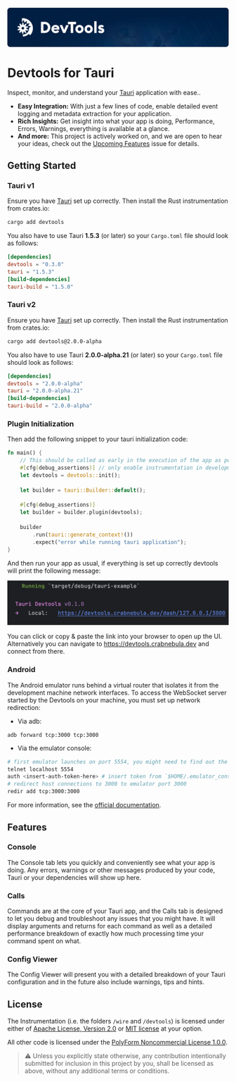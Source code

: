 [![Devtools banner](/docs/gh-banner.webp)](https://devtools.crabnebula.dev)

# Devtools for Tauri

Inspect, monitor, and understand your [Tauri](https://tauri.app) application with ease..

- **Easy Integration:** With just a few lines of code, enable detailed event logging and metadata extraction for your application.
- **Rich Insights:** Get insight into what your app is doing, Performance, Errors, Warnings, everything is available at a glance.
- **And more:** This project is actively worked on, and we are open to hear your ideas, check out the [Upcoming Features]() issue for details.

## Getting Started

### Tauri v1

Ensure you have [Tauri](https://tauri.app/v1/guides/getting-started/setup/) set up correctly. Then install the Rust instrumentation from crates.io:

```sh
cargo add devtools
```

You also have to use Tauri **1.5.3** (or later) so your `Cargo.toml` file should look as follows:

```toml
[dependencies]
devtools = "0.3.0"
tauri = "1.5.3"
[build-dependencies]
tauri-build = "1.5.0"
```

### Tauri v2

Ensure you have [Tauri](https://beta.tauri.app/guides/create/) set up correctly. Then install the Rust instrumentation from crates.io:

```sh
cargo add devtools@2.0.0-alpha
```

You also have to use Tauri **2.0.0-alpha.21** (or later) so your `Cargo.toml` file should look as follows:

```toml
[dependencies]
devtools = "2.0.0-alpha"
tauri = "2.0.0-alpha.21"
[build-dependencies]
tauri-build = "2.0.0-alpha"
```

### Plugin Initialization

Then add the following snippet to your tauri initialization code:

```rust
fn main() {
    // This should be called as early in the execution of the app as possible
    #[cfg(debug_assertions)] // only enable instrumentation in development builds
    let devtools = devtools::init();

    let builder = tauri::Builder::default();

    #[cfg(debug_assertions)]
    let builder = builder.plugin(devtools);

    builder
        .run(tauri::generate_context!())
        .expect("error while running tauri application");
}
```

And then run your app as usual, if everything is set up correctly devtools will print the following message:

![Screenshot 2023-11-28 at 14.05.20.png](https://github.com/crabnebula-dev/devtools/blob/f9970a0daa40757256aa1b32c93d66039cbdd041/Screenshot.png)

You can click or copy & paste the link into your browser to open up the UI.
Alternatively you can navigate to https://devtools.crabnebula.dev and connect from there.

### Android

The Android emulator runs behind a virtual router that isolates it from the development machine network interfaces.
To access the WebSocket server started by the Devtools on your machine, you must set up network redirection:

- Via adb:

```
adb forward tcp:3000 tcp:3000
```

- Via the emulator console:

```sh
# first emulator launches on port 5554, you might need to find out the port via `$ adb devices`
telnet localhost 5554
auth <insert-auth-token-here> # insert token from `$HOME/.emulator_console_auth_token`
# redirect host connections to 3000 to emulator port 3000
redir add tcp:3000:3000
```

For more information, see the [official documentation](https://developer.android.com/studio/run/emulator-networking#redirection).

## Features

### Console

The Console tab lets you quickly and conveniently see what your app is doing.
Any errors, warnings or other messages produced by your code, Tauri or your dependencies will show up here.

### Calls

Commands are at the core of your Tauri app, and the Calls tab is designed to let you debug and troubleshoot any
issues that you might have. It will display arguments and returns for each command as well as a detailed performance
breakdown of exactly how much processing time your command spent on what.

### Config Viewer

The Config Viewer will present you with a detailed breakdown of your Tauri configuration and in the future also include
warnings, tips and hints.

## License

The Instrumentation (i.e. the folders `/wire` and `/devtools`) is licensed under either of [Apache License, Version 2.0](./LICENSES/Apache-2.0.md) or [MIT license](./LICENSES/MIT.md) at your option.

All other code is licensed under the [PolyForm Noncommercial License 1.0.0](./LICENSES/Polyform-Noncommercial.md).

> ⚠️ Unless you explicitly state otherwise, any contribution intentionally submitted for inclusion in this project by you, shall be licensed as above, without any additional terms or conditions.
